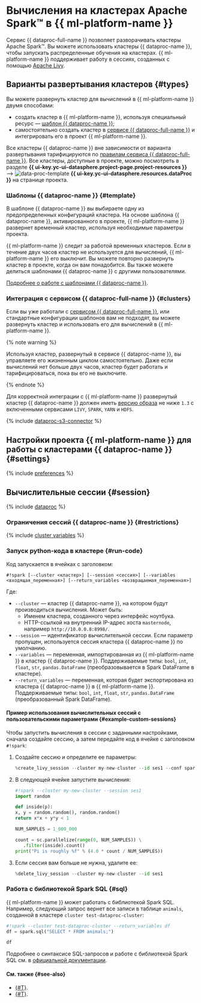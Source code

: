 # Вычисления на кластерах Apache Spark™ в {{ ml-platform-name }}

Сервис {{ dataproc-full-name }} позволяет разворачивать кластеры Apache Spark™. Вы можете использовать кластеры {{ dataproc-name }}, чтобы запускать распределенные обучения на кластерах. {{ ml-platform-name }} поддерживает работу в сессиях, созданных с помощью [Apache Livy](https://livy.apache.org/).

## Варианты развертывания кластеров {#types}

Вы можете развернуть кластер для вычислений в {{ ml-platform-name }} двумя способами:
* создать кластер в {{ ml-platform-name }}, используя специальный ресурс — [шаблон {{ dataproc-name }}](data-proc-template.md);
* самостоятельно создать кластер в [сервисе {{ dataproc-full-name }}](../../data-proc/) и интегрировать его в проект {{ ml-platform-name }}.

Все кластеры {{ dataproc-name }} вне зависимости от варианта развертывания тарифицируются по [правилам сервиса {{ dataproc-full-name }}](../../data-proc/pricing.md). Все кластеры, доступные в проекте, можно посмотреть в разделе **{{ ui-key.yc-ui-datasphere.project-page.project-resources }}** ⟶ ![data-proc-template](../../_assets/datasphere/data-proc-template.svg) **{{ ui-key.yc-ui-datasphere.resources.dataProc }}** на странице проекта.

### Шаблоны {{ dataproc-name }} {#template}

В шаблоне {{ dataproc-name }} вы выбираете одну из предопределенных конфигураций кластера. На основе шаблона {{ dataproc-name }}, активированного в проекте, {{ ml-platform-name }} развернет временный кластер, используя необходимые параметры проекта. 

{{ ml-platform-name }} следит за работой временных кластеров. Если в течение двух часов кластер не используется для вычислений, {{ ml-platform-name }} его выключит. Вы можете повторно развернуть кластер в проекте, когда он вам понадобится. Вы также можете делиться шаблонами {{ dataproc-name }} с другими пользователями.

[Подробнее о работе с шаблонами {{ dataproc-name }}](../operations/data-proc-template.md).

### Интеграция с сервисом {{ dataproc-full-name }} {#clusters}

Если вы уже работали с [сервисом {{ dataproc-full-name }}](../../data-proc/), или стандартные конфигурации шаблонов вам не подходят, вы можете развернуть кластер и использовать его для вычислений в {{ ml-platform-name }}. 

{% note warning %}

Используя кластер, развернутый в сервисе {{ dataproc-name }}, вы управляете его жизненным циклом самостоятельно. Даже если вычислений нет больше двух часов, кластер будет работать и тарифицироваться, пока вы его не выключите.

{% endnote %}

Для корректной интеграции с {{ ml-platform-name }} развернутый кластер {{ dataproc-name }} должен иметь [версию образа](../../data-proc/concepts/environment.md) не ниже `1.3` с включенными сервисами `LIVY`, `SPARK`, `YARN` и `HDFS`.

{% include [dataproc-s3-connector](../../_includes/datasphere/dataproc-s3-connector.md) %}

## Настройки проекта {{ ml-platform-name }} для работы с кластерами {{ dataproc-name }} {#settings}

{% include [preferences](../../_includes/datasphere/settings-for-dataproc.md) %}

## Вычислительные сессии {#session}

{% include [dataproc](../../_includes/datasphere/dataproc-sessions.md) %}

### Ограничения сессий {{ dataproc-name }} {#restrictions}

{% include [cluster variables](../../_includes/datasphere/dataproc-session-vars.md) %}

### Запуск python-кода в кластере {#run-code}

Код запускается в ячейках с заголовком:

```
#!spark [--cluster <кластер>] [--session <сессия>] [--variables <входящая_переменная>] [--return_variables <возвращаемая_переменная>]
```

Где:

* `--cluster` — кластер {{ dataproc-name }}, на котором будут производиться вычисления. Может быть:
  * Именем кластера, созданного через интерфейс ноутбука.
  * HTTP-ссылкой на внутренний IP-адрес хоста `masternode`, например `http://10.0.0.8:8998/`.
* `--session` — идентификатор вычислительной сессии. Если параметр пропущен, используется сессия кластера {{ dataproc-name }} по умолчанию.
* `--variables` — переменная, импортированная из {{ ml-platform-name }} в кластер {{ dataproc-name }}. Поддерживаемые типы: `bool`, `int`, `float`, `str`, `pandas.DataFrame` (преобразовывается в Spark DataFrame в кластере).
* `--return_variables` — переменная, которая будет экспортирована из кластера {{ dataproc-name }} в {{ ml-platform-name }}. Поддерживаемые типы: `bool`, `int`, `float`, `str`, `pandas.DataFrame` (преобразованный Spark DataFrame).

#### Пример использования вычислительных сессий с пользовательскими параметрами {#example-custom-sessions}

Чтобы запустить вычисления в сессии с заданными настройками, сначала создайте сессию, а затем передайте код в ячейке с заголовком `#!spark`: 

1. Создайте сессию и определите ее параметры:

   ```python
   %create_livy_session --cluster my-new-cluster --id ses1 --conf spark.cores.max=4 --conf spark.executor.memory=4g
   ```

1. В следующей ячейке запустите вычисления:

   ```python
   #!spark --cluster my-new-cluster --session ses1
   import random

   def inside(p):
   x, y = random.random(), random.random()
   return x*x + y*y < 1

   NUM_SAMPLES = 1_000_000

   count = sc.parallelize(range(0, NUM_SAMPLES)) \
      .filter(inside).count()
   print("Pi is roughly %f" % (4.0 * count / NUM_SAMPLES))
   ```

1. Если сессия вам больше не нужна, удалите ее:

   ```python
   %delete_livy_session --cluster my-new-cluster --id ses1
   ```

### Работа с библиотекой Spark SQL {#sql}

{{ ml-platform-name }} может работать с библиотекой Spark SQL. Например, следующий запрос вернет все записи в таблице `animals`, созданной в кластере `cluster test-dataproc-cluster`:

```python
#!spark --cluster test-dataproc-cluster --return_variables df
df = spark.sql("SELECT * FROM animals;")
```

```python
df
```

Подробнее о синтаксисе SQL-запросов и работе с библиотекой Spark SQL см. в [официальной документации](https://spark.apache.org/docs/latest/sql-ref-syntax-qry-select.html).

#### См. также {#see-also}

* [{#T}](data-proc-template.md).
* [{#T}](../tutorials/data-proc-integration.md).
